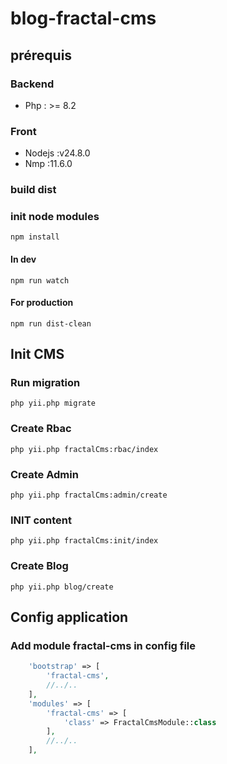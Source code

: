 # blog-fractal-cms

## prérequis

### Backend

* Php : >= 8.2

### Front

* Nodejs :v24.8.0
* Nmp :11.6.0

### build dist

### init node modules

```
npm install
```

#### In dev

```
npm run watch
```

#### For production

```
npm run dist-clean
```
## Init CMS

### Run migration

``
php yii.php migrate
``
### Create Rbac

``
php yii.php fractalCms:rbac/index
``

### Create Admin
``
php yii.php fractalCms:admin/create
``
### INIT content

``
php yii.php fractalCms:init/index
``
### Create Blog

``
php yii.php blog/create
``

## Config application

### Add module fractal-cms in config file

```php 
    'bootstrap' => [
        'fractal-cms',
        //../..
    ],
    'modules' => [
        'fractal-cms' => [
            'class' => FractalCmsModule::class
        ],
        //../..
    ],
```



